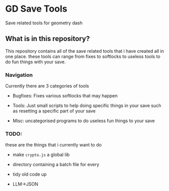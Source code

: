 # GD Save Tools
 Save related tools for geometry dash

 ## What is in this repository?

 This repository contains all of the save related tools that i have created all in one place. these tools can range from fixes to softlocks to useless tools to do fun things with your save.

 ### Navigation

 Currently there are 3 categories of tools

  - Bugfixes: Fixes various softlocks that may happen

  - Tools: Just small scripts to help doing specific things in your save such as resetting a specific part of your save

  - Misc: uncategorised programs to do useless fun things to your save  

### TODO:

these are the things that i currently want to do

- make `crypto.js` a global lib

- directory containing a batch file for every 

- tidy old code up

- LLM->JSON 